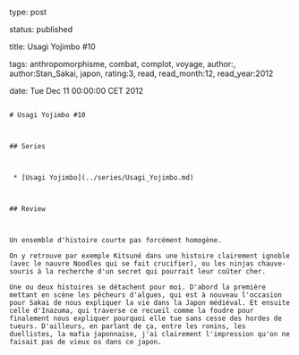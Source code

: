 type: post
status: published
title: Usagi Yojimbo #10
tags:  anthropomorphisme,  combat,  complot,  voyage, author:, author:Stan_Sakai, japon, rating:3, read, read_month:12, read_year:2012
date: Tue Dec 11 00:00:00 CET 2012
~~~~~~
# Usagi Yojimbo #10

## Series

 * [Usagi Yojimbo](../series/Usagi_Yojimbo.md)

## Review

Un ensemble d'histoire courte pas forcément homogène.  
On y retrouve par exemple Kitsuné dans une histoire clairement ignoble (avec le nauvre Noodles qui se fait crucifier), ou les ninjas chauve-souris à la recherche d'un secret qui pourrait leur coûter cher.  
Une ou deux histoires se détachent pour moi. D'abord la première mettant en scène les pêcheurs d'algues, qui est à nouveau l'occasion pour Sakai de nous expliquer la vie dans la Japon médiéval. Et ensuite celle d'Inazuma, qui traverse ce recueil comme la foudre pour finalement nous expliquer pourquoi elle tue sans cesse des hordes de tueurs. D'ailleurs, en parlant de ça, entre les ronins, les duellistes, la mafia japonnaise, j'ai clairement l'impression qu'on ne faisait pas de vieux os dans ce japon.